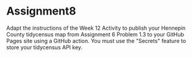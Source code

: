 # Assignment8
Adapt the instructions of the Week 12 Activity to publish your Hennepin County tidycensus map from Assignment 6 Problem 1.3 to your GitHub Pages site using a GitHub action. You must use the "Secrets" feature to store your tidycensus API key.
